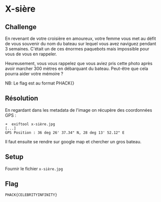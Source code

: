 # X-sière
## Challenge

En revenant de votre croisière en amoureux, votre femme vous met au défit de vous souvenir du nom du bateau sur lequel vous avez naviguez pendant 3 semaines.
C'était un de ces énormes paquebots mais impossible pour vous de vous en rappeler.

Heureusement, vous vous rappelez que vous aviez pris cette photo après avoir marcher 300 mètres en débarquant du bateau.
Peut-être que cela pourra aider votre mémoire ?

NB: Le flag est au format PHACK{<NOMDUBATEAUSANSESPACEETENMAJUSCULE>}

## Résolution

En regardant dans les metadata de l'image on récupère des coordonnées GPS :

```
➜  exiftool x-sière.jpg 
[...]
GPS Position : 36 deg 26' 37.34" N, 28 deg 13' 52.12" E
```

Il faut ensuite se rendre sur google map et chercher un gros bateau.

## Setup

Fournir le fichier `x-sière.jpg`

## Flag

```
PHACK{CELEBRITYINFINITY}
```

